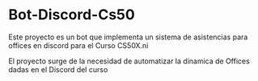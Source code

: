 # Bot-Discord-Cs50
Este proyecto es un bot que implementa un sistema de asistencias para offices en discord para el Curso CS50X.ni

El proyecto surge de la necesidad de automatizar la dinamica de Offices dadas en el Discord del curso

